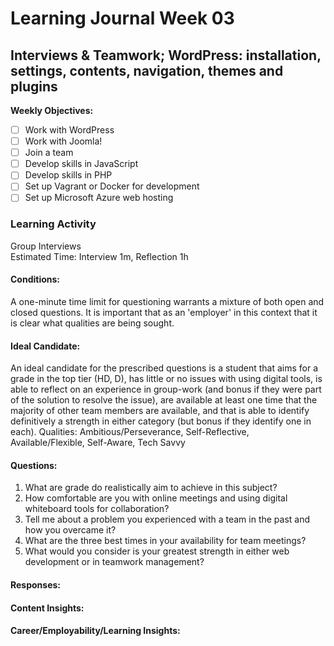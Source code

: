# Learning Journal Week 03

## Interviews & Teamwork; WordPress: installation, settings, contents, navigation, themes and plugins
**Weekly Objectives:**
- [ ] Work with WordPress
- [ ] Work with Joomla!
- [ ] Join a team
- [ ] Develop skills in JavaScript
- [ ] Develop skills in PHP
- [ ] Set up Vagrant or Docker for development
- [ ] Set up Microsoft Azure web hosting

### Learning Activity

Group Interviews <br>
Estimated Time: Interview 1m, Reflection 1h

#### Conditions:
A one-minute time limit for questioning warrants a mixture of both open and closed questions. 
It is important that as an 'employer' in this context that it is clear what qualities are being sought.

#### Ideal Candidate:
An ideal candidate for the prescribed questions is a student that aims for a grade in the top tier (HD, D), has little 
or no issues with using digital tools, is able to reflect on an experience in group-work (and bonus if they were 
part of the solution to resolve the issue), are available at least one time that the majority of other team members are
available, and that is able to identify definitively a strength in either category (but bonus if they identify one in 
each). Qualities: Ambitious/Perseverance, Self-Reflective, Available/Flexible, Self-Aware, Tech Savvy

#### Questions:
1. What are grade do realistically aim to achieve in this subject?
2. How comfortable are you with online meetings and using digital whiteboard tools for collaboration?
3. Tell me about a problem you experienced with a team in the past and how you overcame it?
4. What are the three best times in your availability for team meetings?
5. What would you consider is your greatest strength in either web development or in teamwork management?

#### Responses: 


#### Content Insights:

#### Career/Employability/Learning Insights:





